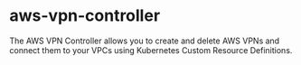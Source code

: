 # aws-vpn-controller
The AWS VPN Controller allows you to create and delete AWS VPNs and connect them to your VPCs using Kubernetes Custom Resource Definitions.
